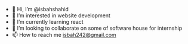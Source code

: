 - 👋 Hi, I’m @isbahshahid
- 👀 I’m interested in website development 
- 🌱 I’m currently learning react
- 💞️ I’m looking to collaborate on some of software house for internship 
- 📫 How to reach me isbah242@gmail.com 

<!---
isbahshahid/isbahshahid is a ✨ special ✨ repository because its `README.md` (this file) appears on your GitHub profile.
You can click the Preview link to take a look at your changes.
--->
